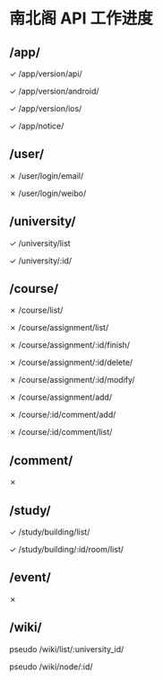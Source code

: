 # 南北阁 API 工作进度

## /app/

<d>✓</d> /app/version/api/

<d>✓</d> /app/version/android/

<d>✓</d> /app/version/ios/

<d>✓</d> /app/notice/

## /user/

<t>✗</t> /user/login/email/

<t>✗</t> /user/login/weibo/

## /university/

<d>✓</d> /university/list

<d>✓</d> /university/:id/

## /course/

<t>✗</t> /course/list/

<t>✗</t> /course/assignment/list/

<t>✗</t> /course/assignment/:id/finish/

<t>✗</t> /course/assignment/:id/delete/

<t>✗</t> /course/assignment/:id/modify/

<t>✗</t> /course/assignment/add/

<t>✗</t> /course/:id/comment/add/

<t>✗</t> /course/:id/comment/list/

## /comment/

<t>✗</t>

## /study/

<d>✓</d> /study/building/list/

<d>✓</d> /study/building/:id/room/list/

## /event/

<t>✗</t>

## /wiki/

<c>pseudo</c> /wiki/list/:university_id/

<c>pseudo</c> /wiki/node/:id/